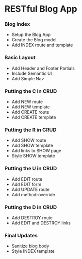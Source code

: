 # RESTful Blog App

### Blog Index
* Setup the Blog App
* Create the Blog model
* Add INDEX route and template

### Basic Layout
* Add Header and Footer Partials
* Include Semantic UI
* Add Simple Nav

### Putting the C in CRUD
* Add NEW route
* Add NEW template
* Add CREATE route
* Add CREATE template

### Putting the R in CRUD
* Add SHOW route
* Add SHOW template
* Add links to SHOW page
* Style SHOW template

### Putting the U in CRUD
* Add EDIT route
* Add EDIT form
* Add UPDATE route
* Add method-override

### Putting the D in CRUD
* Add DESTROY route
* Add EDIT and DESTROY links

### Final Updates
* Sanitize blog body
* Style INDEX template
